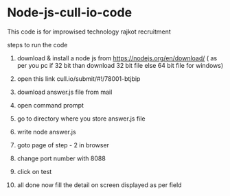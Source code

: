 # Node-js-cull-io-code
This code is for improwised technology rajkot recruitment

steps to run the code

1)  download & install a node js from https://nodejs.org/en/download/ ( as per you pc if 32 bit than download 32 bit file else 64 bit file for windows)

2)  open this link cull.io/submit/#!/78001-btjbip

3) download answer.js file from mail

4) open command prompt

5) go to directory where you store answer.js file

6) write node answer.js

7) goto page of step - 2 in browser

8) change port number with 8088

9) click on test

10) all done now fill the detail on screen displayed as per field
